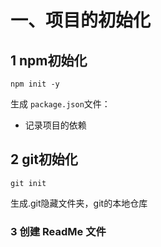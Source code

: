 # 一、项目的初始化

## 1 npm初始化

```
npm init -y
```

生成 `package.json`文件：

- 记录项目的依赖

## 2 git初始化

```
git init
```

生成.git隐藏文件夹，git的本地仓库

### 3 创建 ReadMe 文件

